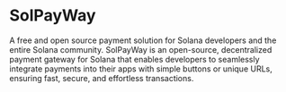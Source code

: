 # SolPayWay
A free and open source payment solution for Solana developers and the entire Solana community. SolPayWay is an open-source, decentralized payment gateway for Solana that enables developers to seamlessly integrate payments into their apps with simple buttons or unique URLs, ensuring fast, secure, and effortless transactions.
